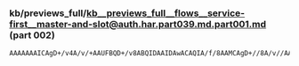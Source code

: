 ### kb/previews_full/kb__previews_full__flows__service-first__master-and-slot@auth.har.part039.md.part001.md (part 002)

```md
AAAAAAAICAgD+/v4A/v/+AAUFBQD+/v8ABQIDAAIDAwACAQIA/f/8AAMCAgD+//8A/v//AAYCAwAIBQYA///+AP8AAAD/AAAA
```

```
